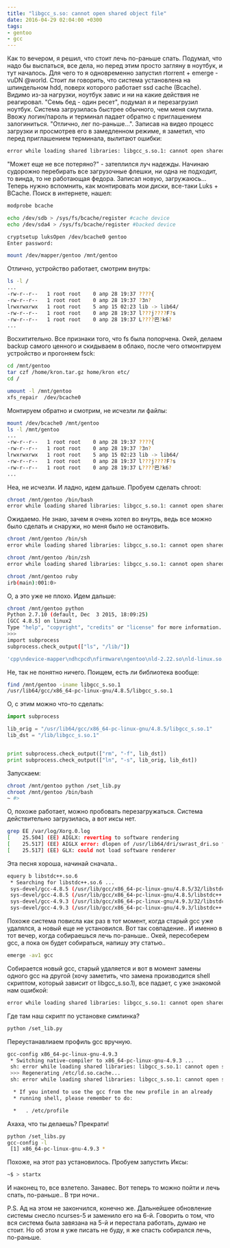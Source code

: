 ```yaml
---
title: "libgcc_s.so: cannot open shared object file"
date: 2016-04-29 02:04:00 +0300
tags:
- gentoo
- gcc
---
```


Как то вечером, я решил, что стоит лечь по-раньше спать. Подумал, что надо бы выспаться, все дела, но перед этим просто загляну в ноутбук, и тут началось.
Для чего то я одновременно запустил rtorrent + emerge -vuDN @world. Стоит ли говорить, что система установлена на шпиндельном hdd, поверх которого работает ssd cache (Bcache).
Видимо из-за нагрузки, ноутбук завис и ни на какие действия не реагировал. "Семь бед - один ресет", подумал я и перезагрузил ноутбук.
Система загрузилась быстрее обычного, чем меня смутила. Ввожу логин/пароль и терминал падает обратно с приглашением залогиниться. "Отлично, лег по-раньше...".
Записав на видео процесс загрузки и просмотрев его в замедленном режиме, я заметил, что перед приглашением терминала, вылитают ошибки:

```sh
error while loading shared libraries: libgcc_s.so.1: cannot open shared object file: no such file or directory
```

"Может еще не все потеряно?" - затеплился луч надежды.
Начинаю судорожно перебирать все загрузочные флешки, ни одна не подходит, то винда, то не работающая федора. Записал новую, загружаюсь...
Теперь нужно вспомнить, как монтировать мои диски, все-таки Luks + BCache.
Поиск в интернете, нашел:

```sh
modprobe bcache

echo /dev/sdb > /sys/fs/bcache/register #cache device
echo /dev/sda4 > /sys/fs/bcache/register #backed device

cryptsetup luksOpen /dev/bcache0 gentoo
Enter password: 

mount /dev/mapper/gentoo /mnt/gentoo
```

Отлично, устройство работает, смотрим внутрь:

```sh
ls -l /
...
-rw-r--r--   1 root root    0 апр 28 19:37 ????{
-rw-r--r--   1 root root    0 апр 28 19:37 ?3n?
lrwxrwxrwx   1 root root    5 апр 15 02:23 lib -> lib64/
-rw-r--r--   1 root root    0 апр 28 19:37 l???j????F?s
-rw-r--r--   1 root root    0 апр 28 19:37 L????巴?k6?
...
```

Восхитительно. Все признаки того, что fs была попорчена.
Окей, делаем backup самого ценного и скидываем в облако, после чего отмонтируем устройство и прогоняем fsck:

```sh
cd /mnt/gentoo
tar czf /home/kron.tar.gz home/kron etc/
cd /

umount -l /mnt/gentoo
xfs_repair  /dev/bcache0
```

Монтируем обратно и смотрим, не исчезли ли файлы:

```sh
mount /dev/bcache0 /mnt/gentoo
ls -l /mnt/gentoo
...
-rw-r--r--   1 root root    0 апр 28 19:37 ????{
-rw-r--r--   1 root root    0 апр 28 19:37 ?3n?
lrwxrwxrwx   1 root root    5 апр 15 02:23 lib -> lib64/
-rw-r--r--   1 root root    0 апр 28 19:37 l???j????F?s
-rw-r--r--   1 root root    0 апр 28 19:37 L????巴?k6?
...
```

Неа, не исчезли. И ладно, идем дальше.
Пробуем сделать chroot:

```sh
chroot /mnt/gentoo /bin/bash
error while loading shared libraries: libgcc_s.so.1: cannot open shared object file: no such file or directory
```

Ожидаемо. Не знаю, зачем я очень хотел во внутрь, ведь все можно было сделать и снаружи, но меня было не остановить.

```sh
chroot /mnt/gentoo /bin/sh
error while loading shared libraries: libgcc_s.so.1: cannot open shared object file: no such file or directory

chroot /mnt/gentoo /bin/zsh
error while loading shared libraries: libgcc_s.so.1: cannot open shared object file: no such file or directory

chroot /mnt/gentoo ruby
irb(main):001:0>
```

О, а это уже не плохо.
Идем дальше:

```sh
chroot /mnt/gentoo python
Python 2.7.10 (default, Dec  3 2015, 18:09:25)
[GCC 4.8.5] on linux2
Type "help", "copyright", "credits" or "license" for more information.
>>>
import subprocess
subprocess.check_output(["ls", "/lib/"])

'cpp\ndevice-mapper\ndhcpcd\nfirmware\ngentoo\nld-2.22.so\nld-linux.so.2\nld-linux-x86-64.so.2\nlibacl.so.1\nlibacl.so.1.1.0\nlibaio.so.1\nlibaio.so.1.0.1\nlibanl-2.22.so\nlibanl.so.1\nlibattr.so.1\nlibattr.so.1.1.0\nlibblkid.so.1\nlibblkid.so.1.1.0\nlibBrokenLocale-2.22.so\nlibBrokenLocale.so.1\nlibbz2.so.1\nlibbz2.so.1.0\nlibbz2.so.1.0.6\nlibc-2.22.so\nlibcap.so.2\nlibcap.so.2.24\nlibcidn-2.22.so\nlibcidn.so.1\nlibcom_err.so.2\nlibcom_err.so.2.1\nlibcrack.so.2\nlibcrack.so.2.9.0\nlibcrypt-2.22.so\nlibcrypt.so.1\nlibc.so.6\nlibdevmapper-event-lvm2mirror.so\nlibdevmapper-event-lvm2raid.so\nlibdevmapper-event-lvm2snapshot.so\nlibdevmapper-event-lvm2.so.2.02\nlibdevmapper-event-lvm2thin.so\nlibdevmapper-event.so.1.02\nlibdevmapper.so.1.02\nlibdl-2.22.so\nlibdl.so.2\nlibe2p.so.2\nlibe2p.so.2.3\nlibeinfo.so\nlibeinfo.so.1\nlibext2fs.so.2\nlibext2fs.so.2.4\nlibgcc_s.so.1\nlibhistory.so.6\nlibhistory.so.6.3\nlibip4tc.so.0\nlibip4tc.so.0.1.0\nlibip6tc.so.0\nlibip6tc.so.0.1.0\nlibiptc.so.0\nlibiptc.so.0.0.0\nlibiw.so\nlibiw.so.30\nlibkeyutils.so.1\nlibkeyutils.so.1.5\nlibkmod.so.2\nlibkmod.so.2.2.11\nliblvm2app.so.2.2\nliblvm2cmd.so.2.02\nliblzma.so.5\nliblzma.so.5.2.2\nlibm-2.22.so\nlibmemusage.so\nlibmnl.so.0\nlibmnl.so.0.1.0\nlibmount.so.1\nlibmount.so.1.1.0\nlibm.so.6\nlibmvec-2.22.so\nlibmvec.so.1\nlibncurses.so.5\nlibncurses.so.5.9\nlibncurses.so.6\nlibncurses.so.6.0\nlibncursesw.so.5\nlibncursesw.so.5.9\nlibncursesw.so.6\nlibncursesw.so.6.0\nlibnsl-2.22.so\nlibnsl.so.1\nlibnss_compat-2.22.so\nlibnss_compat.so.2\nlibnss_db-2.22.so\nlibnss_db.so.2\nlibnss_dns-2.22.so\nlibnss_dns.so.2\nlibnss_files-2.22.so\nlibnss_files.so.2\nlibnss_hesiod-2.22.so\nlibnss_hesiod.so.2\nlibnss_nis-2.22.so\nlibnss_nisplus-2.22.so\nlibnss_nisplus.so.2\nlibnss_nis.so.2\nlibpamc.so\nlibpamc.so.0\nlibpamc.so.0.82.1\nlibpam_misc.so\nlibpam_misc.so.0\nlibpam_misc.so.0.82.1\nlibpam.so\nlibpam.so.0\nlibpam.so.0.84.1\nlibpcprofile.so\nlibpcre.so.1\nlibpcre.so.1.2.6\nlibprocps.so.4\nlibprocps.so.4.0.0\nlibpthread-2.22.so\nlibpthread.so.0\nlibrc.so\nlibrc.so.1\nlibreadline.so.6\nlibreadline.so.6.3\nlibresolv-2.22.so\nlibresolv.so.2\nlibrt-2.22.so\nlibrt.so.1\nlibSegFault.so\nlibsmartcols.so.1\nlibsmartcols.so.1.1.0\nlibss.so.2\nlibss.so.2.0\nlibthread_db-1.0.so\nlibthread_db.so.1\nlibudev.so.1\nlibudev.so.1.6.4\nlibusb-0.1.so.4\nlibusb-0.1.so.4.4.4\nlibusb-1.0.so.0\nlibusb-1.0.so.0.1.0\nlibutil-2.22.so\nlibutil.so.1\nlibuuid.so.1\nlibuuid.so.1.3.0\nlibwrap.so.0\nlibwrap.so.0.7.6\nlibxfs.so.0\nlibxfs.so.0.0.0\nlibxlog.so.0\nlibxlog.so.0.0.0\nlibxtables.so.10\nlibxtables.so.10.0.0\nlibz.so.1\nlibz.so.1.2.8\nmodprobe.d\nmodules\nnetifrc\nrc\nsecurity\nsystemd\ntc\nudev\n'
```

Не, так не понятно ничего. Поищем, есть ли библиотека вообще:

```sh
find /mnt/gentoo -iname libgcc_s.so.1
/usr/lib64/gcc/x86_64-pc-linux-gnu/4.8.5/libgcc_s.so.1
```

О, с этим можно что-то сделать:

```python
import subprocess

lib_orig = "/usr/lib64/gcc/x86_64-pc-linux-gnu/4.8.5/libgcc_s.so.1"
lib_dst = "/lib/libgcc_s.so.1"


print subprocess.check_output(["rm", "-f", lib_dst])
print subprocess.check_output(["ln", "-s", lib_orig, lib_dst])
```

Запускаем:

```sh
chroot /mnt/gentoo python /set_lib.py
chroot /mnt/gentoo /bin/bash
~ #>
```

О, похоже работает, можно пробовать перезагружаться.
Система действительно загрузилась, а вот иксы нет.

```sh
grep EE /var/log/Xorg.0.log
[    25.504] (EE) AIGLX: reverting to software rendering
[    25.517] (EE) AIGLX error: dlopen of /usr/lib64/dri/swrast_dri.so failed (libstdc++.so.6: cannot open shared object file: No such file or directory)
[    25.517] (EE) GLX: could not load software renderer

```

Эта песня хороша, начинай сначала..

```sh
equery b libstdc++.so.6                                                                                                                                          2:40:43
 * Searching for libstdc++.so.6 ...
 sys-devel/gcc-4.8.5 (/usr/lib/gcc/x86_64-pc-linux-gnu/4.8.5/32/libstdc++.so.6 -> libstdc++.so.6.0.20)
 sys-devel/gcc-4.8.5 (/usr/lib/gcc/x86_64-pc-linux-gnu/4.8.5/libstdc++.so.6 -> libstdc++.so.6.0.20)
 sys-devel/gcc-4.9.3 (/usr/lib/gcc/x86_64-pc-linux-gnu/4.9.3/32/libstdc++.so.6 -> libstdc++.so.6.0.20)
 sys-devel/gcc-4.9.3 (/usr/lib/gcc/x86_64-pc-linux-gnu/4.9.3/libstdc++.so.6 -> libstdc++.so.6.0.20)
```

Похоже система повисла как раз в тот момент, когда старый gcc уже удалялся, а новый еще не установился. Вот так совпадение.. И именно в тот вечер, когда собираешься лечь по-раньше..
Окей, пересоберем gcc, а пока он будет собираться, напишу эту статью..

```sh
emerge -av1 gcc
```

Собирается новый gcc, старый удаляется и вот в момент замены одного gcc на другой (хочу заметить, что замена производится shell скриптом, который зависит от libgcc_s.so.1), все падает, с уже знакомой нам ошибкой:

```sh
error while loading shared libraries: libgcc_s.so.1: cannot open shared object file: no such file or directory
```

Где там наш скрипт по установке симлинка?

```sh
python /set_lib.py
```

Переустанавлиаем профиль gcc вручную.

```sh
gcc-config x86_64-pc-linux-gnu-4.9.3
 * Switching native-compiler to x86_64-pc-linux-gnu-4.9.3 ...
 sh: error while loading shared libraries: libgcc_s.so.1: cannot open shared object file: No such file or directory
 >>> Regenerating /etc/ld.so.cache...
 sh: error while loading shared libraries: libgcc_s.so.1: cannot open shared object file: No such file or directory                                                                        [ ok ]

  * If you intend to use the gcc from the new profile in an already
  * running shell, please remember to do:

  *   . /etc/profile
```

Ахаха, что ты делаешь? Прекрати!

```sh
python /set_libs.py
gcc-config -l
 [1] x86_64-pc-linux-gnu-4.9.3 *

```

Похоже, на этот раз установилось.
Пробуем запустить Иксы:

```sh
~$ > startx
```

И наконец то, все взлетело.
Занавес.
Вот теперь то можно пойти и лечь спать, по-раньше.. В три ночи..

P.S.
Ад на этом не закончился, конечно же. Дальнейшее обновление системы снесло ncurses-5 и заменило его на 6-й. Говорить о том, что вся система была завязана на 5-й и перестала работать, думаю не стоит. Но об этом я уже писать не буду, я же спасть собирался лечь, по-раньше.


